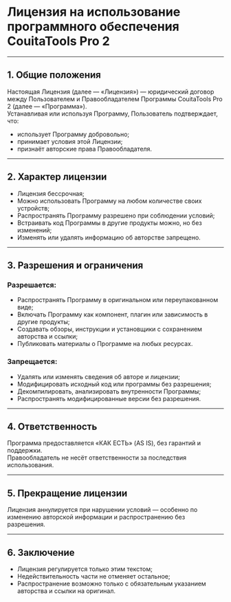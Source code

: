 # Лицензия на использование программного обеспечения CouitaTools Pro 2

---

## 1. Общие положения

Настоящая Лицензия (далее — «Лицензия») — юридический договор между Пользователем и Правообладателем Программы CouitaTools Pro 2 (далее — «Программа»).  
Устанавливая или используя Программу, Пользователь подтверждает, что:

- использует Программу добровольно;
- принимает условия этой Лицензии;
- признаёт авторские права Правообладателя.

---

## 2. Характер лицензии

- Лицензия бессрочная;
- Можно использовать Программу на любом количестве своих устройств;
- Распространять Программу разрешено при соблюдении условий;
- Встраивать код Программы в другие продукты можно, но без изменений;
- Изменять или удалять информацию об авторстве запрещено.

---

## 3. Разрешения и ограничения

### Разрешается:

- Распространять Программу в оригинальном или переупакованном виде;
- Включать Программу как компонент, плагин или зависимость в другие продукты;
- Создавать обзоры, инструкции и установщики с сохранением авторства и ссылки;
- Публиковать материалы о Программе на любых ресурсах.

### Запрещается:

- Удалять или изменять сведения об авторе и лицензии;
- Модифицировать исходный код или программы без разрешения;
- Декомпилировать, анализировать внутренности Программы;
- Распространять модифицированные версии без разрешения.

---

## 4. Ответственность

Программа предоставляется «КАК ЕСТЬ» (AS IS), без гарантий и поддержки.  
Правообладатель не несёт ответственности за последствия использования.

---

## 5. Прекращение лицензии

Лицензия аннулируется при нарушении условий — особенно по изменению авторской информации и распространению без разрешения.

---

## 6. Заключение

- Лицензия регулируется только этим текстом;
- Недействительность части не отменяет остальное;
- Распространение возможно только с обязательным указанием авторства и ссылки на оригинал.
